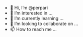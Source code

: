- 👋 Hi, I’m @perpari
- 👀 I’m interested in ...
- 🌱 I’m currently learning ...
- 💞️ I’m looking to collaborate on ...
- 📫 How to reach me ...

<!---
perpari/perpari is a ✨ special ✨ repository because its `README.md` (this file) appears on your GitHub profile.
You can click the Preview link to take a look at your changes.
--->
